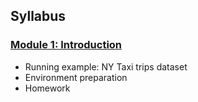 ## Syllabus

### [Module 1: Introduction](01-intro)

* Running example: NY Taxi trips dataset
* Environment preparation
* Homework
